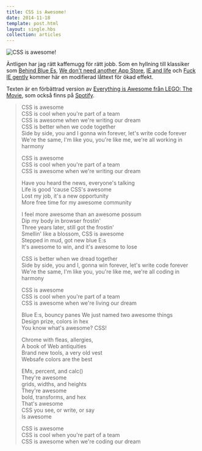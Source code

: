 ```yaml
---
title: CSS is Awesome!
date: 2014-11-18
template: post.html
layout: single.hbs
collection: articles
---
```

![CSS is awesome!](http://madrse.s3.amazonaws.com/assets/104-mug.jpg)

Äntligen har jag rätt kaffemugg för rätt jobb. Som en hyllning till klassiker som [Behind Blue Es][1], [We don't need another App Store][2], [IE and life][3] och [Fuck IE gently][4] kommer här en modifierad låttext för ökad effekt.

Texten är en förbättrad version av [Everything is Awesome från LEGO: The Movie][5], som också finns på [Spotify][6].

> CSS is awesome  
CSS is cool when you're part of a team  
CSS is awesome when we're writing our dream  
CSS is better when we code together  
Side by side, you and I gonna win forever, let's write code forever  
We're the same, I'm like you, you're like me, we're all working in harmony  
>
> CSS is awesome  
CSS is cool when you're part of a team  
CSS is awesome when we're writing our dream  
>
> Have you heard the news, everyone's talking  
Life is good 'cause CSS's awesome  
Lost my job, it's a new opportunity  
More free time for my awesome community  
>
> I feel more awesome than an awesome possum  
Dip my body in browser frostin'  
Three years later, still got the frostin'  
Smellin' like a blossom, CSS is awesome  
Stepped in mud, got new blue E:s  
It's awesome to win, and it's awesome to lose
>
> CSS is better when we dread together  
Side by side, you and I, gonna win forever, let's write code forever  
We're the same, I'm like you, you're like me, we're all coding in harmony  
> 
>CSS is awesome  
CSS is cool when you're part of a team  
CSS is awesome when we're living our dream  
>
>Blue E:s, bouncy panes
We just named two awesome things  
Design prize, colors in hex  
You know what's awesome? CSS!
>
>Chrome with fleas, allergies,  
A book of Web antiquities  
Brand new tools, a very old vest  
Websafe colors are the best  
>
>EMs, percent, and calc()  
They're awesome  
grids, widths, and heights  
They're awesome  
bold, transforms, and hex  
That's awesome  
CSS you see, or write, or say  
Is awesome
>
>CSS is awesome  
CSS is cool when you're part of a team  
CSS is awesome when we're coding our dream

[1]: http://robertnyman.com/2008/10/15/behind-blue-es/
[2]: http://robertnyman.com/2011/01/06/we-dont-need-another-app-store/
[3]: http://robertnyman.com/2010/01/21/ie-and-life/
[4]: http://robertnyman.com/2009/09/09/fuck-ie-gently/
[5]: https://www.youtube.com/watch?v=StTqXEQ2l-Y
[6]: http://open.spotify.com/track/3BaEKTqmjehu2qMDcv4UGk